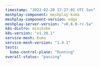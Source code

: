 ```yaml
---
timestamp: "2022-02-20 17:27:01 UTC Sun"
meshplay-component: meshplay-kuma
meshplay-component-version: edge
meshplay-server-version: "v0.6.0-rc-5a"
k8s-distro: minikube
k8s-version: "v1.20.1"
service-mesh: Kuma
service-mesh-version: "1.4.1"
tests:
  kuma-control-plane: "Running"
overall-status: "passing"
---
```


